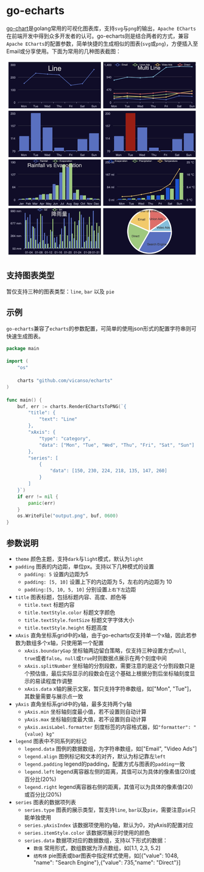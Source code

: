 # go-echarts

[go-chart](https://github.com/wcharczuk/go-chart)是golang常用的可视化图表库，支持`svg`与`png`的输出，`Apache ECharts`在前端开发中得到众多开发者的认可。go-echarts则是结合两者的方式，兼容`Apache ECharts`的配置参数，简单快捷的生成相似的图表(`svg`或`png`)，方便插入至Email或分享使用。下面为常用的几种图表截图：

![](./assets/go-echarts.png)

## 支持图表类型

暂仅支持三种的图表类型：`line`, `bar` 以及 `pie`


## 示例

`go-echarts`兼容了`echarts`的参数配置，可简单的使用json形式的配置字符串则可快速生成图表。

```go
package main

import (
	"os"

	charts "github.com/vicanso/echarts"
)

func main() {
	buf, err := charts.RenderEChartsToPNG(`{
		"title": {
			"text": "Line"
		},
		"xAxis": {
			"type": "category",
			"data": ["Mon", "Tue", "Wed", "Thu", "Fri", "Sat", "Sun"]
		},
		"series": [
			{
				"data": [150, 230, 224, 218, 135, 147, 260]
			}
		]
	}`)
	if err != nil {
		panic(err)
	}
	os.WriteFile("output.png", buf, 0600)
}
```

## 参数说明

- `theme` 颜色主题，支持`dark`与`light`模式，默认为`light`
- `padding` 图表的内边距，单位px。支持以下几种模式的设置
  - `padding: 5` 设置内边距为5
  - `padding: [5, 10]` 设置上下的内边距为 5，左右的内边距为 10
  - `padding:[5, 10, 5, 10]` 分别设置`上右下左`边距
- `title` 图表标题，包括标题内容、高度、颜色等
  - `title.text` 标题内容
  - `title.textStyle.color` 标题文字颜色
  - `title.textStyle.fontSize` 标题文字字体大小
  - `title.textStyle.height` 标题高度
- `xAxis` 直角坐标系grid中的x轴，由于go-echarts仅支持单一个x轴，因此若参数为数组多个x轴，只使用第一个配置
  - `xAxis.boundaryGap` 坐标轴两边留白策略，仅支持三种设置方式`null`, `true`或者`false`。`null`或`true`时则数据点展示在两个刻度中间
  - `xAxis.splitNumber` 坐标轴的分割段数，需要注意的是这个分割段数只是个预估值，最后实际显示的段数会在这个基础上根据分割后坐标轴刻度显示的易读程度作调整
  - `xAxis.data` x轴的展示文案，暂只支持字符串数组，如["Mon", "Tue"]，其数量需要与展示点一致
- `yAxis` 直角坐标系grid中的y轴，最多支持两个y轴
  - `yAxis.min` 坐标轴刻度最小值，若不设置则自动计算
  - `yAxis.max` 坐标轴刻度最大值，若不设置则自动计算
  - `yAxis.axisLabel.formatter` 刻度标签的内容格式器，如`"formatter": "{value} kg"`
- `legend` 图表中不同系列的标记
  - `legend.data` 图例的数据数组，为字符串数组，如["Email", "Video Ads"]
  - `legend.align` 图例标记和文本的对齐，默认为标记靠左`left`
  - `legend.padding` legend的padding，配置方式与图表的`padding`一致
  - `legend.left` legend离容器左侧的距离，其值可以为具体的像素值(20)或百分比(20%)
  - `legend.right` legend离容器右侧的距离，其值可以为具体的像素值(20)或百分比(20%)
- `series` 图表的数据项列表
  - `series.type` 图表的展示类型，暂支持`line`, `bar`以及`pie`，需要注意`pie`只能单独使用
  - `series.yAxisIndex` 该数据项使用的y轴，默认为0，对yAxis的配置对应
  - `series.itemStyle.color` 该数据项展示时使用的颜色 
  - `series.data` 数据项对应的数据数组，支持以下形式的数据：
    - `数值` 常用形式，数组数据为浮点数组，如[1.1, 2,3, 5.2]
    - `结构体` pie图表或bar图表中指定样式使用，如[{"value": 1048, "name": "Search Engine"},{"value": 735,"name": "Direct"}]